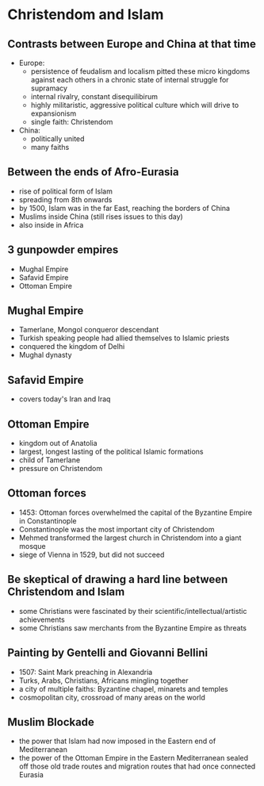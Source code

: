 # Christendom and Islam

## Contrasts between Europe and China at that time
* Europe:
    - persistence of feudalism and localism pitted these micro kingdoms against each others in a chronic state of internal struggle for supramacy
    - internal rivalry, constant disequilibirum
    - highly militaristic, aggressive political culture which will drive to expansionism
    - single faith: Christendom
* China:
    - politically united
    - many faiths

## Between the ends of Afro-Eurasia
* rise of political form of Islam
* spreading from 8th onwards
* by 1500, Islam was in the far East, reaching the borders of China
* Muslims inside China (still rises issues to this day)
* also inside in Africa

## 3 gunpowder empires
* Mughal Empire
* Safavid Empire
* Ottoman Empire

## Mughal Empire
* Tamerlane, Mongol conqueror descendant
* Turkish speaking people had allied themselves to Islamic priests
* conquered the kingdom of Delhi
* Mughal dynasty

## Safavid Empire
* covers today's Iran and Iraq

## Ottoman Empire
* kingdom out of Anatolia
* largest, longest lasting of the political Islamic formations
* child of Tamerlane
* pressure on Christendom

## Ottoman forces
* 1453: Ottoman forces overwhelmed the capital of the Byzantine Empire in Constantinople
* Constantinople was the most important city of Christendom
* Mehmed transformed the largest church in Christendom into a giant mosque
* siege of Vienna in 1529, but did not succeed

## Be skeptical of drawing a hard line between Christendom and Islam
* some Christians were fascinated by their scientific/intellectual/artistic achievements 
* some Christians saw merchants from the Byzantine Empire as threats

## Painting by Gentelli and Giovanni Bellini
* 1507: Saint Mark preaching in Alexandria
* Turks, Arabs, Christians, Africans mingling together
* a city of multiple faiths: Byzantine chapel, minarets and temples
* cosmopolitan city, crossroad of many areas on the world

## Muslim Blockade
* the power that Islam had now imposed in the Eastern end of Mediterranean
* the power of the Ottoman Empire in the Eastern Mediterranean sealed off those old trade routes and migration routes that had once connected Eurasia